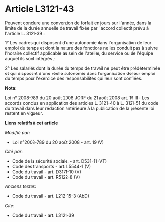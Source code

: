 # Article L3121-43

Peuvent conclure une convention de forfait en jours sur l'année, dans la limite de la durée annuelle de travail fixée par
l'accord collectif prévu à l'article L. 3121-39 : 

1° Les cadres qui disposent d'une autonomie dans l'organisation de leur emploi du temps et dont la nature des fonctions ne
les conduit pas à suivre l'horaire collectif applicable au sein de l'atelier, du service ou de l'équipe auquel ils sont
intégrés ; 

2° Les salariés dont la durée du temps de travail ne peut être prédéterminée et qui disposent d'une réelle autonomie dans
l'organisation de leur emploi du temps pour l'exercice des responsabilités qui leur sont confiées.

**Nota:**

Loi n° 2008-789 du 20 août 2008 JORF du 21 août 2008 art. 19 III : Les accords conclus en application des articles L. 3121-40
à L. 3121-51 du code du travail dans leur rédaction antérieure à la publication de la présente loi restent en vigueur.

**Liens relatifs à cet article**

_Modifié par_:

  - Loi n°2008-789 du 20 août 2008 - art. 19 (V)

_Cité par_:

  - Code de la sécurité sociale. - art. D531-11 (VT)
  - Code des transports - art. L5544-1 (V)
  - Code du travail - art. D3171-10 (V)
  - Code du travail - art. R5122-8 (V)

_Anciens textes_:

  - Code du travail - art. L212-15-3 (AbD)

_Cite_:

  - Code du travail - art. L3121-39
